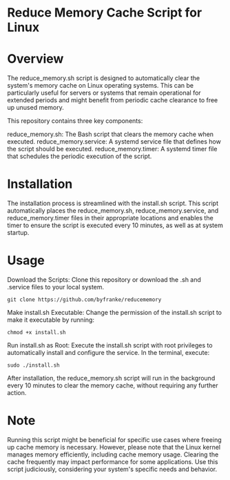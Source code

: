 # Reduce Memory Cache Script for Linux


# Overview
The reduce_memory.sh script is designed to automatically clear the system's memory cache on Linux operating systems. This can be particularly useful for servers or systems that remain operational for extended periods and might benefit from periodic cache clearance to free up unused memory.

This repository contains three key components:

reduce_memory.sh: The Bash script that clears the memory cache when executed.
reduce_memory.service: A systemd service file that defines how the script should be executed.
reduce_memory.timer: A systemd timer file that schedules the periodic execution of the script.


# Installation
The installation process is streamlined with the install.sh script. This script automatically places the reduce_memory.sh, reduce_memory.service, and reduce_memory.timer files in their appropriate locations and enables the timer to ensure the script is executed every 10 minutes, as well as at system startup.


# Usage
Download the Scripts: Clone this repository or download the .sh and .service files to your local system.
```
git clone https://github.com/byfranke/reducememory
```

Make install.sh Executable: Change the permission of the install.sh script to make it executable by running:
```
chmod +x install.sh
```

Run install.sh as Root: Execute the install.sh script with root privileges to automatically install and configure the service. In the terminal, execute:
```
sudo ./install.sh
```

After installation, the reduce_memory.sh script will run in the background every 10 minutes to clear the memory cache, without requiring any further action.

# Note
Running this script might be beneficial for specific use cases where freeing up cache memory is necessary. However, please note that the Linux kernel manages memory efficiently, including cache memory usage. Clearing the cache frequently may impact performance for some applications. Use this script judiciously, considering your system's specific needs and behavior.
